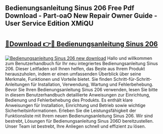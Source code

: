 ## Bedienungsanleitung Sinus 206 Free Pdf Download - Part-oaO New Repair Owner Guide - User Service Edition XMiQU

# <h2><a href="http://df0tuof.blite.top/?on=Bedienungsanleitung+Sinus+206">🔗Download 👉🔴 Bedienungsanleitung Sinus 206</a></h2>

[![Bedienungsanleitung Sinus 206 new download](https://i.imgur.com/lujVjoI.png)](http://df0tuof.blite.top/?on=Bedienungsanleitung+Sinus+206)
Hallo und willkommen zum Benutzerhandbuch für Ihr neu integriertes Bedienungsanleitung Sinus 206. Dieser Leitfaden soll Ihnen helfen, das Beste aus Ihrem Produkt herauszuholen, indem er einen umfassenden Überblick über seine Merkmale, Funktionen und Vorteile bietet. Sie finden Schritt-für-Schritt-Anleitungen für Installation, Verwendung, Wartung und Fehlerbehebung. Bevor Sie Ihren Bedienungsanleitung Sinus 206 verwenden, lesen Sie bitte in diesem Benutzerhandbuch detaillierte Anweisungen zur Einrichtung, Bedienung und Fehlerbehebung des Produkts. Es enthält klare Anweisungen für Installation, Einrichtung und Betrieb sowie wichtige Sicherheitsinformationen. Erleben Sie die Leistungsfähigkeit der Funktionsliste mit Ihrem neuen Bedienungsanleitung Sinus 206. Wir sind bestrebt, Lösungen für Bedienungsanleitung Sinus 206D bereitzustellen. Unser Team ist bestrebt, Ihre Anliegen schnell und effizient zu lösen.
